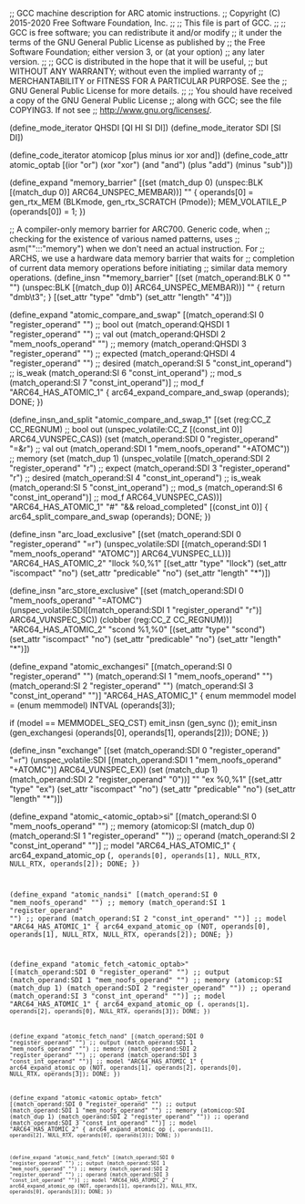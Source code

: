 ;; GCC machine description for ARC atomic instructions.
;; Copyright (C) 2015-2020 Free Software Foundation, Inc.
;;
;; This file is part of GCC.
;;
;; GCC is free software; you can redistribute it and/or modify
;; it under the terms of the GNU General Public License as published by
;; the Free Software Foundation; either version 3, or (at your option)
;; any later version.
;;
;; GCC is distributed in the hope that it will be useful,
;; but WITHOUT ANY WARRANTY; without even the implied warranty of
;; MERCHANTABILITY or FITNESS FOR A PARTICULAR PURPOSE.  See the
;; GNU General Public License for more details.
;;
;; You should have received a copy of the GNU General Public License
;; along with GCC; see the file COPYING3.  If not see
;; <http://www.gnu.org/licenses/>.

(define_mode_iterator QHSDI [QI HI SI DI])
(define_mode_iterator SDI [SI DI])

(define_code_iterator atomicop [plus minus ior xor and])
(define_code_attr atomic_optab
  [(ior "or") (xor "xor") (and "and") (plus "add") (minus "sub")])

(define_expand "memory_barrier"
  [(set (match_dup 0)
	(unspec:BLK [(match_dup 0)] ARC64_UNSPEC_MEMBAR))]
  ""
{
  operands[0] = gen_rtx_MEM (BLKmode, gen_rtx_SCRATCH (Pmode));
  MEM_VOLATILE_P (operands[0]) = 1;
})

;; A compiler-only memory barrier for ARC700.  Generic code, when
;; checking for the existence of various named patterns, uses
;; asm("":::"memory") when we don't need an actual instruction.  For
;; ARCHS, we use a hardware data memory barrier that waits for
;; completion of current data memory operations before initiating
;; similar data memory operations.
(define_insn "*memory_barrier"
  [(set (match_operand:BLK 0 "" "")
	(unspec:BLK [(match_dup 0)] ARC64_UNSPEC_MEMBAR))]
  ""
  {
       return "dmb\\t3";
  }
  [(set_attr "type" "dmb")
   (set_attr "length" "4")])

(define_expand "atomic_compare_and_swap<mode>"
  [(match_operand:SI 0 "register_operand" "")		;; bool out
   (match_operand:QHSDI 1 "register_operand" "")	;; val out
   (match_operand:QHSDI 2 "mem_noofs_operand" "")	;; memory
   (match_operand:QHSDI 3 "register_operand" "")	;; expected
   (match_operand:QHSDI 4 "register_operand" "")	;; desired
   (match_operand:SI 5 "const_int_operand")		;; is_weak
   (match_operand:SI 6 "const_int_operand")		;; mod_s
   (match_operand:SI 7 "const_int_operand")]		;; mod_f
  "ARC64_HAS_ATOMIC_1"
{
  arc64_expand_compare_and_swap (operands);
  DONE;
})

(define_insn_and_split "atomic_compare_and_swap<mode>_1"
  [(set (reg:CC_Z CC_REGNUM)					;; bool out
	(unspec_volatile:CC_Z [(const_int 0)] ARC64_VUNSPEC_CAS))
   (set (match_operand:SDI 0 "register_operand"      "=&r")		;; val out
	(match_operand:SDI 1 "mem_noofs_operand"      "+ATOMC"))	;; memory
   (set (match_dup 1)
	(unspec_volatile
	  [(match_operand:SDI 2 "register_operand"     "r") ;; expect
	   (match_operand:SDI 3 "register_operand"     "r") ;; desired
	   (match_operand:SI 4 "const_int_operand")	;; is_weak
	   (match_operand:SI 5 "const_int_operand")	;; mod_s
	   (match_operand:SI 6 "const_int_operand")]	;; mod_f
	  ARC64_VUNSPEC_CAS))]
  "ARC64_HAS_ATOMIC_1"
  "#"
  "&& reload_completed"
  [(const_int 0)]
  {
    arc64_split_compare_and_swap (operands);
    DONE;
  })

(define_insn "arc_load_exclusive<mode>"
  [(set (match_operand:SDI 0 "register_operand" "=r")
	(unspec_volatile:SDI
	  [(match_operand:SDI 1 "mem_noofs_operand" "ATOMC")]
	  ARC64_VUNSPEC_LL))]
  "ARC64_HAS_ATOMIC_2"
  "llock<mcctab> %0,%1"
  [(set_attr "type" "llock")
   (set_attr "iscompact" "no")
   (set_attr "predicable" "no")
   (set_attr "length" "*")])

(define_insn "arc_store_exclusive<mode>"
  [(set (match_operand:SDI 0 "mem_noofs_operand"     "=ATOMC")
	(unspec_volatile:SDI[(match_operand:SDI 1 "register_operand" "r")]
			   ARC64_VUNSPEC_SC))
   (clobber (reg:CC_Z CC_REGNUM))]
  "ARC64_HAS_ATOMIC_2"
  "scond<mcctab> %1,%0"
  [(set_attr "type" "scond")
   (set_attr "iscompact" "no")
   (set_attr "predicable" "no")
   (set_attr "length" "*")])

(define_expand "atomic_exchangesi"
  [(match_operand:SI 0 "register_operand" "")
   (match_operand:SI 1 "mem_noofs_operand" "")
   (match_operand:SI 2 "register_operand" "")
   (match_operand:SI 3 "const_int_operand" "")]
  "ARC64_HAS_ATOMIC_1"
{
  enum memmodel model = (enum memmodel) INTVAL (operands[3]);

  if (model == MEMMODEL_SEQ_CST)
    emit_insn (gen_sync ());
  emit_insn (gen_exchangesi (operands[0], operands[1], operands[2]));
  DONE;
})

(define_insn "exchange<mode>"
  [(set (match_operand:SDI 0 "register_operand" "=r")
	(unspec_volatile:SDI [(match_operand:SDI 1 "mem_noofs_operand" "+ATOMC")]
			    ARC64_VUNSPEC_EX))
   (set (match_dup 1)
	(match_operand:SDI 2 "register_operand" "0"))]
  ""
  "ex<mcctab> %0,%1"
  [(set_attr "type" "ex")
   (set_attr "iscompact" "no")
   (set_attr "predicable" "no")
   (set_attr "length" "*")])

(define_expand "atomic_<atomic_optab>si"
  [(match_operand:SI 0 "mem_noofs_operand" "")  ;; memory
   (atomicop:SI (match_dup 0)
		(match_operand:SI 1 "register_operand" "")) ;; operand
   (match_operand:SI 2 "const_int_operand" "")] ;; model
  "ARC64_HAS_ATOMIC_1"
{
  arc64_expand_atomic_op (<CODE>, operands[0], operands[1],
				NULL_RTX, NULL_RTX, operands[2]);
  DONE;
})

(define_expand "atomic_nandsi"
  [(match_operand:SI 0 "mem_noofs_operand" "")	;; memory
   (match_operand:SI 1 "register_operand" "")	;; operand
   (match_operand:SI 2 "const_int_operand" "")]	;; model
  "ARC64_HAS_ATOMIC_1"
{
 arc64_expand_atomic_op (NOT, operands[0], operands[1],
			    NULL_RTX, NULL_RTX, operands[2]);
 DONE;
})

(define_expand "atomic_fetch_<atomic_optab><mode>"
  [(match_operand:SDI 0 "register_operand" "")	;; output
   (match_operand:SDI 1 "mem_noofs_operand" "")	;; memory
   (atomicop:SI (match_dup 1)
		(match_operand:SDI 2 "register_operand" "")) ;; operand
   (match_operand:SI 3 "const_int_operand" "")]	;; model
  "ARC64_HAS_ATOMIC_1"
{
  arc64_expand_atomic_op (<CODE>, operands[1], operands[2],
				operands[0], NULL_RTX, operands[3]);
  DONE;
})

(define_expand "atomic_fetch_nand<mode>"
  [(match_operand:SDI 0 "register_operand" "")	;; output
   (match_operand:SDI 1 "mem_noofs_operand" "")	;; memory
   (match_operand:SDI 2 "register_operand" "")	;; operand
   (match_operand:SDI 3 "const_int_operand" "")]	;; model
  "ARC64_HAS_ATOMIC_1"
{
  arc64_expand_atomic_op (NOT, operands[1], operands[2],
			     operands[0], NULL_RTX, operands[3]);
  DONE;
})

(define_expand "atomic_<atomic_optab>_fetch<mode>"
  [(match_operand:SDI 0 "register_operand" "")	;; output
   (match_operand:SDI 1 "mem_noofs_operand" "")	;; memory
   (atomicop:SDI (match_dup 1)
		(match_operand:SDI 2 "register_operand" "")) ;; operand
   (match_operand:SDI 3 "const_int_operand" "")]	;; model
  "ARC64_HAS_ATOMIC_2"
{
  arc64_expand_atomic_op (<CODE>, operands[1], operands[2],
				NULL_RTX, operands[0], operands[3]);
  DONE;
})

(define_expand "atomic_nand_fetch<mode>"
  [(match_operand:SDI 0 "register_operand" "")		;; output
   (match_operand:SDI 1 "mem_noofs_operand" "")		;; memory
   (match_operand:SDI 2 "register_operand" "")		;; operand
   (match_operand:SDI 3 "const_int_operand" "")]	;; model
  "ARC64_HAS_ATOMIC_2"
{
  arc64_expand_atomic_op (NOT, operands[1], operands[2],
			     NULL_RTX, operands[0], operands[3]);
  DONE;
})

